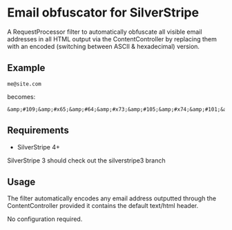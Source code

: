 Email obfuscator for SilverStripe
====
A RequestProcessor filter to automatically obfuscate all visible email
addresses in all HTML output via the ContentController by replacing
them with an encoded (switching between ASCII & hexadecimal) version.

## Example
```
me@site.com
```
becomes:
```
&amp;#109;&amp;#x65;&amp;#64;&amp;#x73;&amp;#105;&amp;#x74;&amp;#101;&amp;#x2e;&amp;#99;&amp;#x6f;&amp;#109;
```

## Requirements
* SilverStripe 4+

SilverStripe 3 should check out the silverstripe3 branch

## Usage
The filter automatically encodes any email address outputted through the
ContentController provided it contains the default text/html header.

No configuration required.
